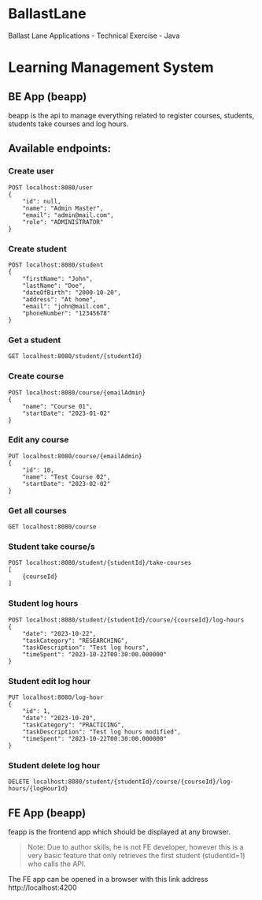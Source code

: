 # BallastLane
Ballast Lane Applications - Technical Exercise - Java

# Learning Management System
## BE App (beapp)
beapp is the api to manage everything related to register courses, students, students take courses and log hours.

## Available endpoints:
### Create user
```
POST localhost:8080/user
{
    "id": null,
    "name": "Admin Master",
    "email": "admin@mail.com",
    "role": "ADMINISTRATOR"
}
```

### Create student
```
POST localhost:8080/student
{
    "firstName": "John",
    "lastName": "Doe",
    "dateOfBirth": "2000-10-20",
    "address": "At home",
    "email": "john@mail.com",
    "phoneNumber": "12345678"
}
```

### Get a student
```
GET localhost:8080/student/{studentId}
```

### Create course
```
POST localhost:8080/course/{emailAdmin}
{
    "name": "Course 01",
    "startDate": "2023-01-02"
}
```

### Edit any course
```
PUT localhost:8080/course/{emailAdmin}
{
    "id": 10,
    "name": "Test Course 02",
    "startDate": "2023-02-02"
}

```

### Get all courses
```
GET localhost:8080/course
```

### Student take course/s
```
POST localhost:8080/student/{studentId}/take-courses
[
    {courseId}
]
```

### Student log hours
```
POST localhost:8080/student/{studentId}/course/{courseId}/log-hours
{
    "date": "2023-10-22",
    "taskCategory": "RESEARCHING",
    "taskDescription": "Test log hours",
    "timeSpent": "2023-10-22T00:30:00.000000"
}
```

### Student edit log hour
```
PUT localhost:8080/log-hour
{
    "id": 1,
    "date": "2023-10-20",
    "taskCategory": "PRACTICING",
    "taskDescription": "Test log hours modified",
    "timeSpent": "2023-10-22T00:30:00.000000"
}
```

### Student delete log hour
```
DELETE localhost:8080/student/{studentId}/course/{courseId}/log-hours/{logHourId}
```

## FE App (beapp)
feapp is the frontend app which should be displayed at any browser.

> Note: Due to author skills, he is not FE developer, however this is a very basic feature that only retrieves the first student (studentId=1) who calls the API.

The FE app can be opened in a browser with this link address http://localhost:4200
